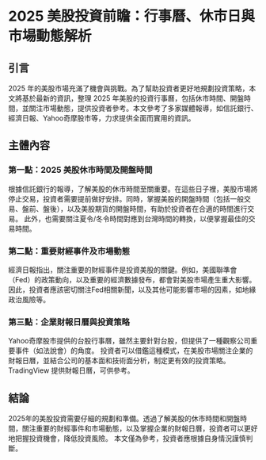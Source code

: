 # 2025 美股投資前瞻：行事曆、休市日與市場動態解析

## 引言

2025 年的美股市場充滿了機會與挑戰。為了幫助投資者更好地規劃投資策略，本文將基於最新的資訊，整理 2025 年美股的投資行事曆，包括休市時間、開盤時間，並關注市場動態，提供投資者參考。本文參考了多家媒體報導，如信託銀行、經濟日報、Yahoo奇摩股市等，力求提供全面而實用的資訊。

## 主體內容

### 第一點：2025 美股休市時間及開盤時間

根據信託銀行的報導，了解美股的休市時間至關重要。在這些日子裡，美股市場將停止交易，投資者需要提前做好安排。同時，掌握美股的開盤時間（包括一般交易、盤前、盤後），以及美股期貨的開盤時間，有助於投資者在合適的時間進行交易。 此外，也需要關注夏令/冬令時間對應到台灣時間的轉換，以便掌握最佳的交易時間。

### 第二點：重要財經事件及市場動態

經濟日報指出，關注重要的財經事件是投資美股的關鍵。例如，美國聯準會（Fed）的政策動向，以及重要的經濟數據發布，都會對美股市場產生重大影響。 因此，投資者應該密切關注Fed相關新聞，以及其他可能影響市場的因素，如地緣政治風險等。

### 第三點：企業財報日曆與投資策略

Yahoo奇摩股市提供的台股行事曆，雖然主要針對台股，但提供了一種觀察公司重要事件（如法說會）的角度。 投資者可以借鑑這種模式，在美股市場關注企業的財報日曆，並結合公司的基本面和技術面分析，制定更有效的投資策略。 TradingView 提供財報日曆，可供參考。

## 結論

2025年的美股投資需要仔細的規劃和準備。透過了解美股的休市時間和開盤時間，關注重要的財經事件和市場動態，以及掌握企業的財報日曆，投資者可以更好地把握投資機會，降低投資風險。 本文僅為參考，投資者應根據自身情況謹慎判斷。
